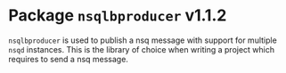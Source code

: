 # Package `nsqlbproducer` v1.1.2

`nsqlbproducer` is used to publish a nsq message with support for multiple `nsqd` instances. This is the library of choice when writing a project which requires to send a nsq message.
